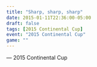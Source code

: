 ```yaml
---
title: "Sharp, sharp, sharp"
date: 2015-01-11T22:36:00-05:00
draft: false
tags: [2015 Continental Cup]
event: "2015 Continental Cup"
game: ""
---
```

— 2015 Continental Cup
<!--more--> 